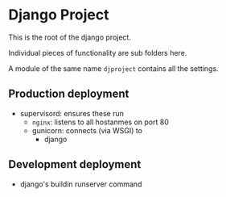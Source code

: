 
Django Project
==============

This is the root of the django project.

Individual pieces of functionality are sub folders here.

A module of the same name `djproject` contains all the settings.




Production deployment
---------------------

  - supervisord: ensures these run
    - `nginx`: listens to all hostanmes on port 80
    - gunicorn: connects (via WSGI) to 
      - django


Development deployment
----------------------

  - django's buildin runserver command



